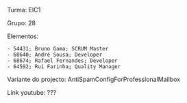 Turma: EIC1

Grupo: 28

Elementos:

	- 54431; Bruno Gama; SCRUM Master
	- 68640; André Sousa; Developer
	- 68674; Rafael Fernandes; Developer
	- 64592; Rui Farinha; Quality Manager

Variante do projecto: AntiSpamConfigForProfessionalMailbox

Link youtube: ???

